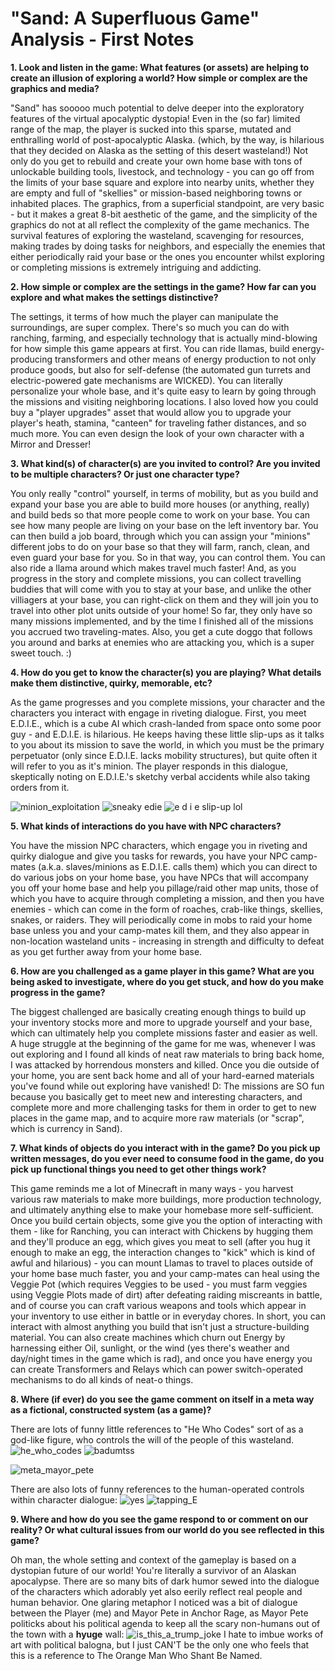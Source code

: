 # "Sand: A Superfluous Game" Analysis - First Notes

**1. Look and listen in the game: What features (or assets) are helping to create an illusion of exploring a world? How simple or complex are the graphics and media?**

"Sand" has sooooo much potential to delve deeper into the exploratory features of the virtual apocalyptic dystopia! Even in the (so far) limited range of the map, the player is sucked into this sparse, mutated and enthralling world of post-apocalyptic Alaska. (which, by the way, is hilarious that they decided on Alaska as the setting of this desert wasteland!) Not only do you get to rebuild and create your own home base with tons of unlockable building tools, livestock, and technology - you can go off from the limits of your base square and explore into nearby units, whether they are empty and full of "skellies" or mission-based neighboring towns or inhabited places. The graphics, from a superficial standpoint, are very basic - but it makes a great 8-bit aesthetic of the game, and the simplicity of the graphics do not at all reflect the complexity of the game mechanics. The survival features of exploring the wasteland, scavenging for resources, making trades by doing tasks for neighbors, and especially the enemies that either periodically raid your base or the ones you encounter whilst exploring or completing missions is extremely intriguing and addicting. 

**2. How simple or complex are the settings in the game? How far can you explore and what makes the settings distinctive?**

The settings, it terms of how much the player can manipulate the surroundings, are super complex. There's so much you can do with ranching, farming, and especially technology that is actually mind-blowing for how simple this game appears at first. You can ride llamas, build energy-producing transformers and other means of energy production to not only produce goods, but also for self-defense (the automated gun turrets and electric-powered gate mechanisms are WICKED). You can literally personalize your whole base, and it's quite easy to learn by going through the missions and visiting neighboring locations. I also loved how you could buy a "player upgrades" asset that would allow you to upgrade your player's heath, stamina, "canteen" for traveling father distances, and so much more. You can even design the look of your own character with a Mirror and Dresser!

**3. What kind(s) of character(s) are you invited to control? Are you invited to be multiple characters? Or just one character type?**

You only really "control" yourself, in terms of mobility, but as you build and expand your base you are able to build more houses (or anything, really) and build beds so that more people come to work on your base. You can see how many people are living on your base on the left inventory bar. You can then build a job board, through which you can assign your "minions" different jobs to do on your base so that they will farm, ranch, clean, and even guard your base for you. So in that way, you can control them. You can also ride a llama around which makes travel much faster! And, as you progress in the story and complete missions, you can collect travelling buddies that will come with you to stay at your base, and unlike the other villiagers at your base, you can right-click on them and they will join you to travel into other plot units outside of your home! So far, they only have so many missions implemented, and by the time I finished all of the missions you accrued two traveling-mates. Also, you get a cute doggo that follows you around and barks at enemies who are attacking you, which is a super sweet touch. :)

**4. How do you get to know the character(s) you are playing? What details make them distinctive, quirky, memorable, etc?**

As the game progresses and you complete missions, your character and the characters you interact with engage in riveting dialogue. First, you meet E.D.I.E., which is a cube AI which crash-landed from space onto some poor guy - and E.D.I.E. is hilarious. He keeps having these little slip-ups as it talks to you about its mission to save the world, in which you must be the primary perpetuator (only since E.D.I.E. lacks mobility structures), but quite often it will refer to you as it's minion. The player responds in this dialogue, skeptically noting on E.D.I.E.'s sketchy verbal accidents while also taking orders from it. 

![minion_exploitation](https://user-images.githubusercontent.com/70165410/100650125-74aeb780-3311-11eb-84c8-26b4c69ad2d3.png)
![sneaky edie](https://user-images.githubusercontent.com/70165410/100650139-78dad500-3311-11eb-8142-10262c871da9.png)
![e d i e slip-up lol](https://user-images.githubusercontent.com/70165410/100650174-842e0080-3311-11eb-970c-8e3ee8d8792c.png)


**5. What kinds of interactions do you have with NPC characters?**

You have the mission NPC characters, which engage you in riveting and quirky dialogue and give you tasks for rewards, you have your NPC camp-mates (a.k.a. slaves/minions as E.D.I.E. calls them) which you can direct to do various jobs on your home base, you have NPCs that will accompany you off your home base and help you pillage/raid other map units, those of which you have to acquire through completing a mission, and then you have enemies - which can come in the form of roaches, crab-like things, skellies, snakes, or raiders. They will periodically come in mobs to raid your home base unless you and your camp-mates kill them, and they also appear in non-location wasteland units - increasing in strength and difficulty to defeat as you get further away from your home base.

**6. How are you challenged as a game player in this game? What are you being asked to investigate, where do you get stuck, and how do you make progress in the game?**

The biggest challenged are basically creating enough things to build up your inventory stocks more and more to upgrade yourself and your base, which can ultimately help you complete missions faster and easier as well. A huge struggle at the beginning of the game for me was, whenever I was out exploring and I found all kinds of neat raw materials to bring back home, I was attacked by horrendous monsters and killed. Once you die outside of your home, you are sent back home and all of your hard-earned materials you've found while out exploring have vanished! D: 
The missions are SO fun because you basically get to meet new and interesting characters, and complete more and more challenging tasks for them in order to get to new places in the game map, and to acquire more raw materials (or "scrap", which is currency in Sand).

**7. What kinds of objects do you interact with in the game? Do you pick up written messages, do you ever need to consume food in the game, do you pick up functional things you need to get other things work?**

This game reminds me a lot of Minecraft in many ways - you harvest various raw materials to make more buildings, more production technology, and ultimately anything else to make your homebase more self-sufficient. Once you build certain objects, some give you the option of interacting with them - like for Ranching, you can interact with Chickens by hugging them and they'll produce an egg, which gives you meat to sell (after you hug it enough to make an egg, the interaction changes to "kick" which is kind of awful and hilarious) - you can mount Llamas to travel to places outside of your home base much faster, you and your camp-mates can heal using the Veggie Pot (which requires Veggies to be used - you must farm veggies using Veggie Plots made of dirt) after defeating raiding miscreants in battle, and of course you can craft various weapons and tools which appear in your inventory to use either in battle or in everyday chores. In short, you can interact with almost anything you build that isn't just a structure-building material. You can also create machines which churn out Energy by harnessing either Oil, sunlight, or the wind (yes there's weather and day/night times in the game which is rad), and once you have energy you can create Transformers and Relays which can power switch-operated mechanisms to do all kinds of neat-o things.

**8. Where (if ever) do you see the game comment on itself in a meta way as a fictional, constructed system (as a game)?**

There are lots of funny little references to "He Who Codes" sort of as a god-like figure, who controls the will of the people of this wasteland.
![he_who_codes](https://user-images.githubusercontent.com/70165410/100616453-1ec51a00-32e7-11eb-8d19-f13c0fb87b21.png)
![badumtss](https://user-images.githubusercontent.com/70165410/100616695-75caef00-32e7-11eb-8f27-b710fd1f2d99.png)

![meta_mayor_pete](https://user-images.githubusercontent.com/70165410/100616472-24226480-32e7-11eb-9e8f-826713bee863.png)

There are also lots of funny references to the human-operated controls within character dialogue:
![yes](https://user-images.githubusercontent.com/70165410/100616649-62b81f00-32e7-11eb-89ff-b79879367b78.png)
![tapping_E](https://user-images.githubusercontent.com/70165410/100616664-664ba600-32e7-11eb-8897-298291533639.png)


**9. Where and how do you see the game respond to or comment on our reality? Or what cultural issues from our world do you see reflected in this game?**

Oh man, the whole setting and context of the gameplay is based on a dystopian future of our world! You're literally a survivor of an Alaskan apocalypse. There are so many bits of dark humor sewed into the dialogue of the characters which adorably yet also eerily reflect real people and human behavior. One glaring metaphor I noticed was a bit of dialogue between the Player (me) and Mayor Pete in Anchor Rage, as Mayor Pete politicks about his political agenda to keep all the scary non-humans out of the town with a **hyuge** wall:
![is_this_a_trump_joke](https://user-images.githubusercontent.com/70165410/100648802-78413f00-330f-11eb-982f-a61eac6a67a5.png)
 I hate to imbue works of art with political balogna, but I just CAN'T be the only one who feels that this is a reference to The Orange Man Who Shant Be Named. 
